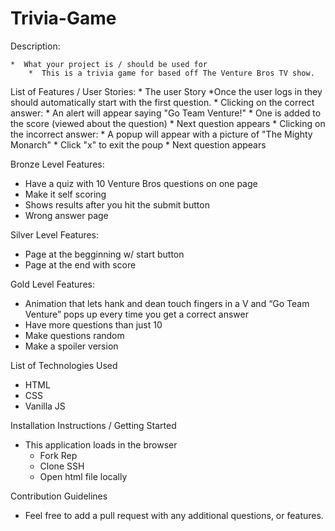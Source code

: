 # Trivia-Game




Description:

    *  What your project is / should be used for
        *  This is a trivia game for based off The Venture Bros TV show. 
        
        
        

List of Features / User Stories:
    * The user Story
        *Once the user logs in they should automatically start with the first question. 
        * Clicking on the correct answer: 
            *  An alert will appear saying "Go Team Venture!"
            *  One is added to the score (viewed about the question)
            *  Next question appears 
        * Clicking on the incorrect answer: 
            * A popup will appear with a picture of "The Mighty Monarch"
            * Click "x" to exit the poup 
            * Next question appears 
                




Bronze Level Features: 
* Have a quiz with 10 Venture Bros questions on one page
* Make it self scoring
* Shows results after you hit the submit button
* Wrong answer page 

Silver Level Features: 

* Page at the begginning w/ start button
* Page at the end with score


Gold Level Features: 
* Animation that lets hank and dean touch fingers in a V and “Go Team Venture” pops up every time you get a correct answer    
* Have more questions than just 10 
* Make questions random 
* Make a spoiler version 





List of Technologies Used
* HTML
* CSS 
* Vanilla JS



Installation Instructions / Getting Started
* This application loads in the browser
    * Fork Rep 
    * Clone SSH
    * Open html file locally 


Contribution Guidelines
* Feel free to add a pull request with any additional questions, or features. 


